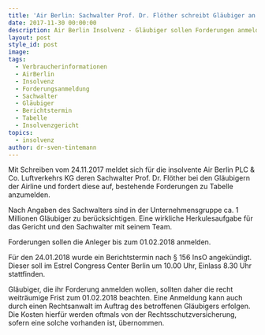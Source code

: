 ```yaml
---
title: 'Air Berlin: Sachwalter Prof. Dr. Flöther schreibt Gläubiger an'
date: 2017-11-30 00:00:00
description: Air Berlin Insolvenz - Gläubiger sollen Forderungen anmelden
layout: post
style_id: post
image:
tags:
  - Verbraucherinformationen
  - AirBerlin
  - Insolvenz
  - Forderungsanmeldung
  - Sachwalter
  - Gläubiger
  - Berichtstermin
  - Tabelle
  - Insolvenzgericht
topics:
  - insolvenz
author: dr-sven-tintemann
---
```



Mit Schreiben vom 24.11.2017 meldet sich für die insolvente Air Berlin PLC & Co. Luftverkehrs KG deren Sachwalter Prof. Dr. Flöther bei den Gläubigern der Airline und fordert diese auf, bestehende Forderungen zu Tabelle anzumelden.

Nach Angaben des Sachwalters sind in der Unternehmensgruppe ca. 1 Millionen Gläubiger zu berücksichtigen. Eine wirkliche Herkulesaufgabe für das Gericht und den Sachwalter mit seinem Team.

Forderungen sollen die Anleger bis zum 01.02.2018 anmelden.

Für den 24.01.2018 wurde ein Berichtstermin nach § 156 InsO angekündigt. Dieser soll im Estrel Congress Center Berlin um 10.00 Uhr, Einlass 8.30 Uhr stattfinden.

Gläubiger, die ihr Forderung anmelden wollen, sollten daher die recht weiträumige Frist zum 01.02.2018 beachten. Eine Anmeldung kann auch durch einen Rechtsanwalt im Auftrag des betroffenen Gläubigers erfolgen. Die Kosten hierfür werden oftmals von der Rechtsschutzversicherung, sofern eine solche vorhanden ist, übernommen.